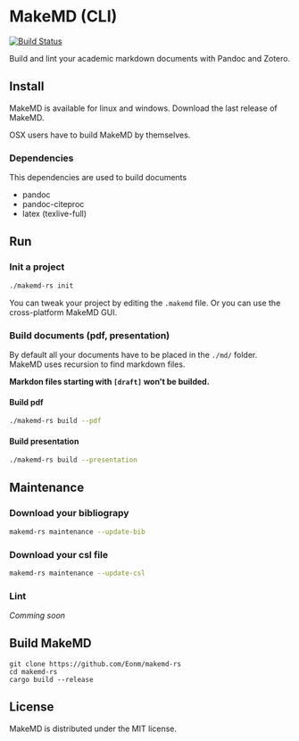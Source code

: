 # MakeMD (CLI)

[![Build Status](https://travis-ci.org/Eonm/makemd-rs.svg?branch=master)](https://travis-ci.org/Eonm/makemd-rs)

Build and lint your academic markdown documents with Pandoc and Zotero.

## Install

MakeMD is available for linux and windows. Download the last release of MakeMD.

OSX  users have to build MakeMD by themselves.

### Dependencies

This dependencies are used to build documents

* pandoc
* pandoc-citeproc
* latex (texlive-full)

## Run

### Init a project

```sh
./makemd-rs init
```

You can tweak your project by editing the `.makemd` file. Or you can use the cross-platform MakeMD GUI.

### Build documents (pdf, presentation)

By default all your documents have to be placed in the `./md/` folder. MakeMD uses recursion to find markdown files.

**Markdon files starting with `[draft]` won't be builded.**

#### Build pdf

```sh
./makemd-rs build --pdf
```
#### Build presentation

```sh
./makemd-rs build --presentation
```

## Maintenance

### Download your bibliograpy

```sh
makemd-rs maintenance --update-bib
```

### Download your csl file

```sh
makemd-rs maintenance --update-csl
```

### Lint

_Comming soon_

## Build MakeMD

```
git clone https://github.com/Eonm/makemd-rs
cd makemd-rs
cargo build --release
```

## License

MakeMD is distributed under the MIT license.
